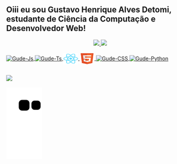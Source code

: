 ## Oiii eu sou Gustavo Henrique Alves Detomi, estudante de Ciência da Computação e Desenvolvedor Web!
<div align="center">
  <a href="https://github.com/gudetomi">
  <img height="180em" src="https://github-readme-stats.vercel.app/api?username=gudetomi&show_icons=true&theme=dracula&include_all_commits=true&count_private=true"/>
  <img height="180em" src="https://github-readme-stats.vercel.app/api/top-langs/?username=gudetomi&layout=compact&langs_count=7&theme=dracula"/>
</div>
<div style="display: inline_block"><br>
  <img align="center" alt="Gude-Js" height="30" width="4B8r3B4p7yhRXuBWLqsQ546WR43cqQwrbXMDFnBi6vSJBeif8tPW85a7r7DM961Jvk4hdryZoByEp8GC8HzsqJpRN4FxGM9plain.svg">
  <img align="center" alt="Gude-Ts" height="30" width="4B8r3B4p7yhRXuBWLqsQ546WR43cqQwrbXMDFnBi6vSJBeif8tPW85a7r7DM961Jvk4hdryZoByEp8GC8HzsqJpRN4FxGM9plain.svg">
  <img align="center" alt="Gude-React" height="30" width="40" src="https://raw.githubusercontent.com/devicons/devicon/master/icons/react/react-original.svg">
  <img align="center" alt="Gude-HTML" height="30" width="40" src="https://raw.githubusercontent.com/devicons/devicon/master/icons/html5/html5-original.svg">
  <img align="center" alt="Gude-CSS" height="30" width="4B8r3B4p7yhRXuBWLqsQ546WR43cqQwrbXMDFnBi6vSJBeif8tPW85a7r7DM961Jvk4hdryZoByEp8GC8HzsqJpRN4FxGM9">
  <img align="center" alt="Gude-Python" height="30" width="4B8r3B4p7yhRXuBWLqsQ546WR43cqQwrbXMDFnBi6vSJBeif8tPW85a7r7DM961Jvk4hdryZoByEp8GC8HzsqJpRN4FxGM9.svg">
</div>
  
  ##
 
<div> 
  <a href = "mailto:gustavodetomi@gmail.com"><img src="https://img.shields.io/badge/-Gmail-%23333?style=for-the-badge&logo=gmail&logoColor=white" target="_blank"></a>
  <a href="[https://www.linkedin.com/in/gustavohenriquealvesdetomi/]" target="_blank"></a> 
 
  ![Snake animation](https://github.com/gudetomi/gudetomi/blob/output/github-contribution-grid-snake.svg)
 
</div>

